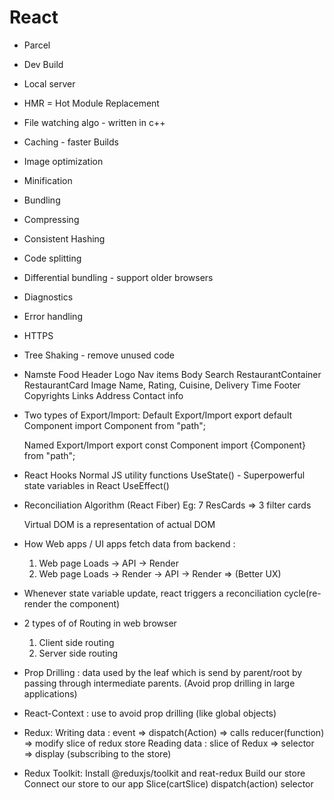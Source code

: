 # React

- Parcel

- Dev Build
- Local server
- HMR = Hot Module Replacement
- File watching algo - written in c++
- Caching - faster Builds
- Image optimization
- Minification
- Bundling
- Compressing
- Consistent Hashing
- Code splitting
- Differential bundling - support older browsers
- Diagnostics
- Error handling
- HTTPS
- Tree Shaking - remove unused code

- Namste Food
    Header
        Logo
        Nav items
    Body
        Search
        RestaurantContainer
            RestaurantCard
                Image
                Name, Rating, Cuisine, Delivery Time
    Footer
        Copyrights
        Links
        Address
        Contact info

- Two types of Export/Import:
    Default Export/Import
        export default Component
        import Component from "path";

    Named Export/Import
        export const Component
        import {Component} from "path";

- React Hooks
    Normal JS utility functions
        UseState() - Superpowerful state variables in React
        UseEffect()

- Reconciliation Algorithm (React Fiber)
    Eg: 7 ResCards => 3 filter cards

    Virtual DOM is a representation of actual DOM

- How Web apps / UI apps fetch data from backend :
    1. Web page Loads -> API -> Render
    2. Web page Loads -> Render -> API -> Render  => (Better UX)

- Whenever state variable update, react triggers a reconciliation cycle(re-render the component)

- 2 types of of Routing in web browser
    1. Client side routing
    2. Server side routing

- Prop Drilling : data used by the leaf which is send by parent/root by passing through intermediate parents. (Avoid prop drilling in large applications)

- React-Context : use to avoid prop drilling (like global objects)

- Redux:
    Writing data : event => dispatch(Action) => calls reducer(function) => modify slice of redux store
    Reading data : slice of Redux => selector => display (subscribing to the store)

- Redux Toolkit:
    Install @reduxjs/toolkit and reat-redux
    Build our store
    Connect our store to our app
    Slice(cartSlice)
    dispatch(action)
    selector
